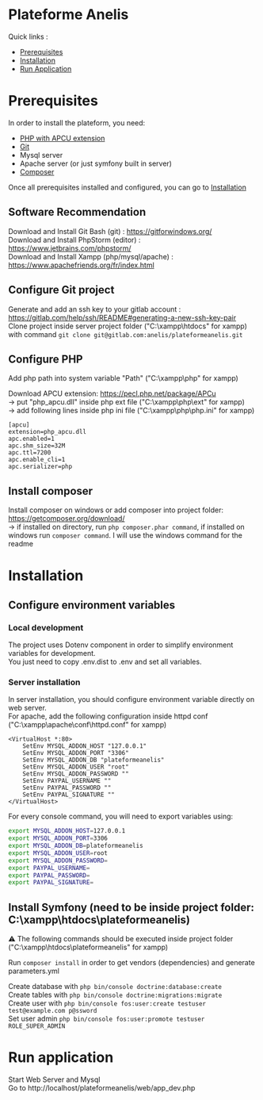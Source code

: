 # Plateforme Anelis

Quick links : 
- [Prerequisites](#prerequisites)
- [Installation](#installation)
- [Run Application](#run-application)

# Prerequisites

In order to install the plateform, you need:
- [PHP with APCU extension](#configure-php)
- [Git](#configure-git-project)
- Mysql server
- Apache server (or just symfony built in server)
- [Composer](#install-composer)

Once all prerequisites installed and configured, you can go to [Installation](#installation)

## Software Recommendation

Download and Install Git Bash (git) : https://gitforwindows.org/  
Download and Install PhpStorm (editor) : https://www.jetbrains.com/phpstorm/  
Download and Install Xampp (php/mysql/apache) : https://www.apachefriends.org/fr/index.html  

## Configure Git project

Generate and add an ssh key to your gitlab account : https://gitlab.com/help/ssh/README#generating-a-new-ssh-key-pair  
Clone project inside server project folder ("C:\xampp\htdocs" for xampp) with command `git clone git@gitlab.com:anelis/plateformeanelis.git`

## Configure PHP

Add php path into system variable "Path" ("C:\xampp\php" for xampp)

Download APCU extension: https://pecl.php.net/package/APCu  
-> put "php_apcu.dll" inside php ext file ("C:\xampp\php\ext" for xampp)  
-> add following lines inside php ini file ("C:\xampp\php\php.ini" for xampp) 
```
[apcu]
extension=php_apcu.dll
apc.enabled=1
apc.shm_size=32M
apc.ttl=7200
apc.enable_cli=1
apc.serializer=php
```

## Install composer

Install composer on windows or add composer into project folder: https://getcomposer.org/download/  
-> if installed on directory, run `php composer.phar command`, if installed on windows run `composer command`. I will use the windows command for the readme

# Installation

## Configure environment variables

### Local development

The project uses Dotenv component in order to simplify environment variables for development.  
You just need to copy .env.dist to .env and set all variables.

### Server installation

In server installation, you should configure environment variable directly on web server.  
For apache, add the following configuration inside httpd conf ("C:\xampp\apache\conf\httpd.conf" for xampp)
```
<VirtualHost *:80>
    SetEnv MYSQL_ADDON_HOST "127.0.0.1"
    SetEnv MYSQL_ADDON_PORT "3306"
    SetEnv MYSQL_ADDON_DB "plateformeanelis"
    SetEnv MYSQL_ADDON_USER "root"
    SetEnv MYSQL_ADDON_PASSWORD ""
    SetEnv PAYPAL_USERNAME ""
    SetEnv PAYPAL_PASSWORD ""
    SetEnv PAYPAL_SIGNATURE ""
</VirtualHost>
```
For every console command, you will need to export variables using: 
```bash
export MYSQL_ADDON_HOST=127.0.0.1
export MYSQL_ADDON_PORT=3306
export MYSQL_ADDON_DB=plateformeanelis
export MYSQL_ADDON_USER=root
export MYSQL_ADDON_PASSWORD=
export PAYPAL_USERNAME=
export PAYPAL_PASSWORD=
export PAYPAL_SIGNATURE=
```

## Install Symfony (need to be inside project folder: C:\xampp\htdocs\plateformeanelis)

:warning: The following commands should be executed inside project folder ("C:\xampp\htdocs\plateformeanelis" for xampp)

Run `composer install` in order to get vendors (dependencies) and generate parameters.yml

Create database with `php bin/console doctrine:database:create`  
Create tables with `php bin/console doctrine:migrations:migrate`  
Create user with `php bin/console fos:user:create testuser test@example.com p@ssword`  
Set user admin `php bin/console fos:user:promote testuser ROLE_SUPER_ADMIN`  

# Run application

Start Web Server and Mysql  
Go to http://localhost/plateformeanelis/web/app_dev.php